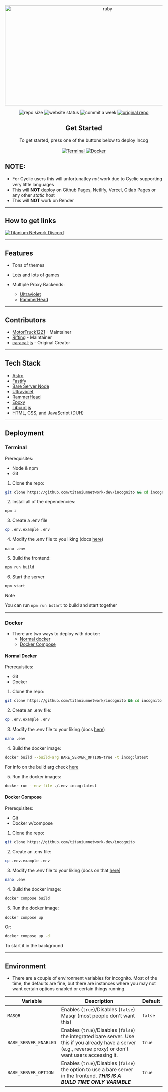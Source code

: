 <div align="center">
         
<img src="https://socialify.git.ci/titaniumnetwork-dev/incognito/image?description=1&font=Inter&forks=1&issues=1&language=1&name=1&owner=1&pattern=Circuit%20Board&pulls=1&stargazers=1&theme=Dark" alt="ruby" width="640" height="320" />

<img alt="repo size" src="https://img.shields.io/github/repo-size/titaniumnetwork-dev/incognito?style=for-the-badge"></img>
<img alt="website status" src="https://img.shields.io/website?url=https%3A%2F%2Fincog.nebula.christmas&style=for-the-badge"></img>
<img alt="commit a week" src="https://img.shields.io/github/commit-activity/w/titaniumnetwork-dev/incognito?style=for-the-badge"></img>
<a href="https://github.com/caracal-js/incognito" target="_blank" rel="noopener noreferer"><img alt="original repo" src="https://img.shields.io/badge/Original-Repo-gray?style=for-the-badge&link=https%3A%2F%2Fgithub.com%2Fcaracal-js%2Fincognito"></img></a>

</div>

<div align="center">
    <h2>Get Started</h2>
    <a>To get started, press one of the buttons below to deploy Incog</a>
    <br />
    <br />
    <a href="#terminal">
        <img src="https://img.shields.io/badge/terminal-%23121011.svg?style=for-the-badge&logo=gnu-bash&logoColor=white" alt="Terminal">
        </img>
    </a>
    <a href="#docker">
        <img src="https://img.shields.io/badge/docker-%230db7ed.svg?style=for-the-badge&logo=docker&logoColor=white" alt="Docker">
        </img>
    </a>
</div>

## NOTE:

-   For Cyclic users this will unfortunatley *not* work due to Cyclic supporting very little languages
-   This will **NOT** deploy on Github Pages, Netlify, Vercel, Gitlab Pages or any other _static_ host
-   This will **NOT** work on Render
---

## How to get links

[![Titanium Network Discord](https://invidget.switchblade.xyz/unblock?theme=dark)](https://discord.gg/unblock)

---

## Features

-   Tons of themes

- Lots and lots of games

-   Multiple Proxy Backends:
    -   [Ultraviolet](https://github.com/titaniumnetwork-dev/ultraviolet)
    -   [RammerHead](https://github.com/binary-person/rammerhead)
---

## Contributors

- [MotorTruck1221](https://motortruck1221.com) - Maintainer
- [Rifting](https://github.com/rifting) - Maintainer
- [caracal-js](https://github.com/caracal-js) - Original Creator
---

## Tech Stack

-   [Astro](https://astro.build)
-   [Fastify](https://fastify.dev)
-   [Bare Server Node](https://github.com/tomphttp/bare-server-node)
-   [Ultraviolet](https://github.com/titaniumnetwork-dev/ultraviolet)
-   [RammerHead](https://github.com/binary-person/rammerhead)
-   [Epoxy](https://github.com/mercuryworkshop/epoxy-tls)
-   [Libcurl.js](https://github.com/ading2210/libcurl.js)
-   HTML, CSS, and JavaScript (DUH)
---

## Deployment

### Terminal

Prerequisites:
- Node & npm
- Git

1. Clone the repo:
```bash
git clone https://github.com/titaniumnetwork-dev/incognito && cd incognito
```

2. Install all of the dependencies:
```bash
npm i
```

3. Create a .env file
```bash
cp .env.example .env
```

4. Modify the .env file to you liking (docs [here](#environment))
```
nano .env
```

5. Build the frontend:
```bash
npm run build
```

6. Start the server
```bash
npm start
```

> [!NOTE]
> You can run `npm run bstart` to build and start together
---

### Docker

- There are two ways to deploy with docker:
    - [Normal docker](#normal-docker)
    - [Docker Compose](#docker-compose)

#### Normal Docker

Prerequisites:
- Git
- Docker

1. Clone the repo:
```bash
git clone https://github.com/titaniumnetwork/incognito && cd incognito
```

2. Create an .env file:
```bash
cp .env.example .env
```

3. Modify the .env file to your liking (docs [here](#environment))
```bash
nano .env
```

4. Build the docker image:
```bash
docker build --build-arg BARE_SERVER_OPTION=true -t incog:latest
```
For info on the build arg check [here](#environment)

5. Run the docker images:
```bash
docker run --env-file ./.env incog:latest
```

#### Docker Compose

Prerequisites:
- Git
- Docker w/compose

1. Clone the repo:
```bash
git clone https://github.com/titaniumnetwork-dev/incognito
```

2. Create an .env file:
```bash
cp .env.example .env
```

3. Modify the .env file to your liking (docs on that [here](#environment)]
```bash
nano .env
```

4. Build the docker image:
```bash
docker compose build
```

5. Run the docker image:
```bash
docker compose up
```
Or:
```bash
docker compose up -d
```
To start it in the background

---

## Environment

- There are a couple of environment variables for incognito. Most of the time, the defaults are fine, but there are instances where you may not want certain options enabled or certain things running.

| Variable               | Description                                                                                              | Default |
|------------------------|----------------------------------------------------------------------------------------------------------|---------|
| `MASQR`                | Enables (`true`)/Disables (`false`) Masqr (most people don't want this)                                   | `false` |
| `BARE_SERVER_ENABLED`  | Enables (`true`)/Disables (`false`) the integrated bare server. Use this if you already have a server (e.g., reverse proxy) or don't want users accessing it. | `true`  |
| `BARE_SERVER_OPTION`   | Enables (`true`)/Disables (`false`) the option to use a bare server in the frontend. ***THIS IS A BUILD TIME ONLY VARIABLE*** | `true`  |

